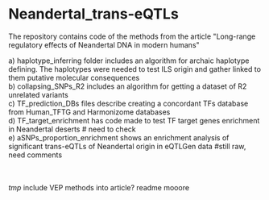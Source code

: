 # Neandertal_trans-eQTLs

The repository contains code of the methods from the article "Long-range regulatory effects of Neandertal DNA in modern humans" <br>


a) haplotype_inferring folder includes an algorithm for archaic haplotype defining. The haplotypes were needed to test ILS origin and gather linked to them putative molecular consequences <br>
b) collapsing_SNPs_R2 includes an algorithm for getting a dataset of R2 unrelated variants <br>
c) TF_prediction_DBs files describe creating a concordant TFs database from Human_TFTG and Harmonizome databases <br>
d) TF_target_enrichment has code made to test TF target genes enrichment in Neandertal deserts # need to check <br>
e) aSNPs_proportion_enrichment shows an enrichment analysis of significant trans-eQTLs of Neandertal origin in eQTLGen data #still raw, need comments <br>
<br>
<br>

 *tmp* include VEP methods into article?  readme mooore
